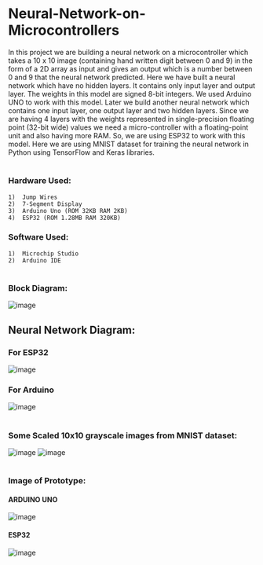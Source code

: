 # Neural-Network-on-Microcontrollers

In this project we are building a neural network on a microcontroller which takes a 10 x 10 image (containing hand written digit between 0 and 9) in the form of a 2D array as input and gives an output which is a number between 0 and 9 that the neural network predicted. Here we have built a neural network which have no hidden layers. It contains only input layer and output layer. The weights in this model are signed 8-bit integers. We used Arduino UNO to work with this model.
Later we build another neural network which contains one input layer, one output layer and two hidden layers. 
Since we are having 4 layers with the weights represented in single-precision floating point (32-bit wide) values we need a micro-controller with a floating-point unit and also having more RAM.
So, we are using ESP32 to work with this model.
Here we are using MNIST dataset for training the neural network in Python using TensorFlow and Keras libraries.

#
### Hardware Used:
    1)  Jump Wires
    2)  7-Segment Display
    3)  Arduino Uno (ROM 32KB RAM 2KB)
    4)  ESP32 (ROM 1.28MB RAM 320KB)

### Software Used:
    1)  Microchip Studio
    2)  Arduino IDE

#
### Block Diagram:
![image](https://user-images.githubusercontent.com/84563214/121001085-8a150a80-c7a8-11eb-89af-cb7b0008b34c.png)

## Neural Network Diagram:
### For ESP32
![image](https://user-images.githubusercontent.com/84563214/121002018-83d35e00-c7a9-11eb-95f2-27616281a706.png)

### For Arduino
![image](https://user-images.githubusercontent.com/84563214/121002525-0fe58580-c7aa-11eb-9056-ec8e76a65607.png)

#
### Some Scaled 10x10 grayscale images from MNIST dataset:
![image](https://user-images.githubusercontent.com/84563214/121003263-f7c23600-c7aa-11eb-919d-afe740f3eb0e.png)
![image](https://user-images.githubusercontent.com/84563214/121003288-014b9e00-c7ab-11eb-8a88-964d84324cb4.png)

#
### Image of Prototype:

#### ARDUINO UNO
![image](https://user-images.githubusercontent.com/84563214/121003748-820a9a00-c7ab-11eb-8cc4-1b68b5024c51.png)

 
#### ESP32
![image](https://user-images.githubusercontent.com/84563214/121003727-7b7c2280-c7ab-11eb-9537-a75fb0328df2.png)























